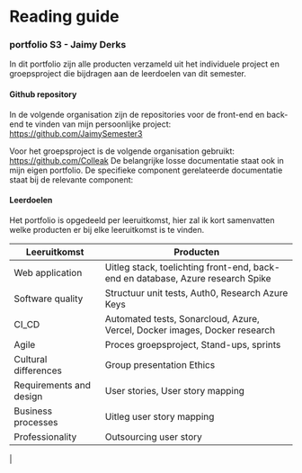 # Reading guide 
### portfolio S3 - Jaimy Derks

In dit portfolio zijn alle producten verzameld uit het individuele project en groepsproject die bijdragen aan de leerdoelen van dit semester.

#### Github repository

In de volgende organisation zijn de repositories voor de front-end en back-end te vinden van mijn persoonlijke project:
https://github.com/JaimySemester3

Voor het groepsproject is de volgende organisation gebruikt:
https://github.com/Colleak
De belangrijke losse documentatie staat ook in mijn eigen portfolio. De specifieke component gerelateerde documentatie staat bij de relevante component:

#### Leerdoelen

Het portfolio is opgedeeld per leeruitkomst, hier zal ik kort samenvatten welke producten er bij elke leeruitkomst is te vinden.

| Leeruitkomst | Producten | 
|----------|----------|
| Web application | Uitleg stack, toelichting front-end, back-end en database, Azure research Spike |
|Software quality| Structuur unit tests, Auth0, Research Azure Keys
|CI_CD|Automated tests, Sonarcloud, Azure, Vercel, Docker images, Docker research|
|Agile|Proces groepsproject, Stand-ups, sprints|
|Cultural differences|Group presentation Ethics|
|Requirements and design|User stories, User story mapping|
|Business processes|Uitleg user story mapping|
|Professionality|Outsourcing user story|
|


